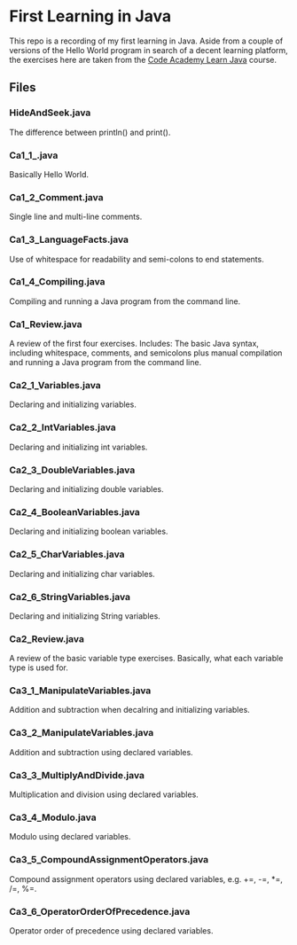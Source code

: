 # First Learning in Java

This repo is a recording of my first learning in Java. Aside from a couple of versions of the Hello World program in search of a decent learning platform, the exercises here are taken from the [Code Academy Learn Java](https://www.codecademy.com/enrolled/courses/learn-java) course.

## Files

### HideAndSeek.java
The difference between println() and print().

### Ca1_1_.java
Basically Hello World.

### Ca1_2_Comment.java
Single line and multi-line comments.

### Ca1_3_LanguageFacts.java
Use of whitespace for readability and semi-colons to end statements.

### Ca1_4_Compiling.java
Compiling and running a Java program from the command line.

### Ca1_Review.java
A review of the first four exercises.
Includes: The basic Java syntax, including whitespace, comments, and semicolons plus manual compilation and running a Java program from the command line.

### Ca2_1_Variables.java
Declaring and initializing variables.

### Ca2_2_IntVariables.java
Declaring and initializing int variables.

### Ca2_3_DoubleVariables.java
Declaring and initializing double variables.

### Ca2_4_BooleanVariables.java
Declaring and initializing boolean variables.

### Ca2_5_CharVariables.java
Declaring and initializing char variables.

### Ca2_6_StringVariables.java
Declaring and initializing String variables.

### Ca2_Review.java
A review of the basic variable type exercises.
Basically, what each variable type is used for.

### Ca3_1_ManipulateVariables.java
Addition and subtraction when decalring and initializing variables.

### Ca3_2_ManipulateVariables.java
Addition and subtraction using declared variables.

### Ca3_3_MultiplyAndDivide.java
Multiplication and division using declared variables.

### Ca3_4_Modulo.java
Modulo using declared variables.

### Ca3_5_CompoundAssignmentOperators.java
Compound assignment operators using declared variables, e.g. +=, -=, *=, /=, %=.

### Ca3_6_OperatorOrderOfPrecedence.java
Operator order of precedence using declared variables.

